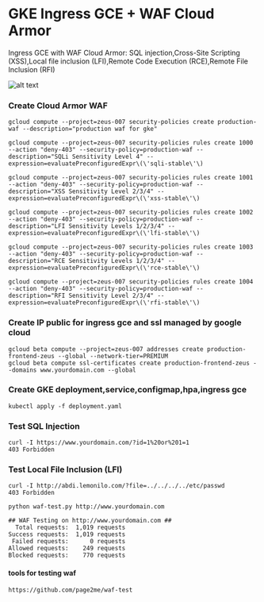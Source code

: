# GKE Ingress GCE + WAF Cloud Armor
Ingress GCE with WAF Cloud Armor: SQL injection,Cross-Site Scripting (XSS),Local file inclusion (LFI),Remote Code Execution (RCE),Remote File Inclusion (RFI)


![alt text](https://i.imgur.com/Kw2mxrs.png)


### Create Cloud Armor WAF
```
gcloud compute --project=zeus-007 security-policies create production-waf --description="production waf for gke"

gcloud compute --project=zeus-007 security-policies rules create 1000 --action "deny-403" --security-policy=production-waf --description="SQLi Sensitivity Level 4" --expression=evaluatePreconfiguredExpr\(\'sqli-stable\'\)

gcloud compute --project=zeus-007 security-policies rules create 1001 --action "deny-403" --security-policy=production-waf --description="XSS Sensitivity Level 2/3/4" --expression=evaluatePreconfiguredExpr\(\'xss-stable\'\)

gcloud compute --project=zeus-007 security-policies rules create 1002 --action "deny-403" --security-policy=production-waf --description="LFI Sensitivity Levels 1/2/3/4" --expression=evaluatePreconfiguredExpr\(\'lfi-stable\'\)

gcloud compute --project=zeus-007 security-policies rules create 1003 --action "deny-403" --security-policy=production-waf --description="RCE Sensitivity Levels 1/2/3/4" --expression=evaluatePreconfiguredExpr\(\'rce-stable\'\)

gcloud compute --project=zeus-007 security-policies rules create 1004 --action "deny-403" --security-policy=production-waf --description="RFI Sensitivity Level 2/3/4" --expression=evaluatePreconfiguredExpr\(\'rfi-stable\'\)
```

### Create IP public for ingress gce and ssl managed by google cloud
```
gcloud beta compute --project=zeus-007 addresses create production-frontend-zeus --global --network-tier=PREMIUM
gcloud beta compute ssl-certificates create production-frontend-zeus --domains www.yourdomain.com --global
```

### Create GKE deployment,service,configmap,hpa,ingress gce
```
kubectl apply -f deployment.yaml
```

### Test SQL Injection
```
curl -I https://www.yourdomain.com/?id=1%20or%201=1
403 Forbidden
```
### Test Local File Inclusion (LFI)
```
curl -I http://abdi.lemonilo.com/?file=../../../../etc/passwd
403 Forbidden
```

```
python waf-test.py http://www.yourdomain.com

## WAF Testing on http://www.yourdomain.com ##
  Total requests:  1,019 requests
Success requests:  1,019 requests
 Failed requests:      0 requests
Allowed requests:    249 requests
Blocked requests:    770 requests
```
#### tools for testing waf
```
https://github.com/page2me/waf-test
```
